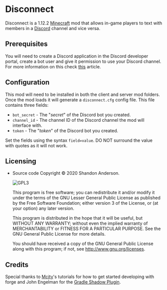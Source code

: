 # Disconnect

Disconnect is a 1.12.2 [Minecraft](https://minecraft.net/) mod that allows in-game players to text with members in a [Discord](https://discordapp.com/) channel and vice versa.

## Prerequisites

You will need to create a Discord application in the Discord developer portal, create a bot user and give it permission to use your Discord channel. For more information on this check [this](https://canary.discordapp.com/developers/docs/intro) article.

## Configuration

This mod will need to be installed in both the client and server mod folders. Once the mod loads it will generate a `disconnect.cfg` config file. This file contains three fields:

- `bot_secret` - The "_secret_" of the Discord bot you created.
- `channel_id` - The channel ID of the Discord channel the mod will interface with.
- `token` - The "_token_" of the Discord bot you created.

Set the fields using the syntax `field=value`. DO NOT surround the value with quotes as it will not work.

## Licensing

- Source code Copyright &copy; 2020 Shandon Anderson.

  ![GPL3](https://www.gnu.org/graphics/lgplv3-147x51.png)

  This program is free software; you can redistribute it and/or modify it under the terms of the GNU Lesser General Public License as published by the Free Software Foundation; either version 3 of the License, or (at your option) any later version.

  This program is distributed in the hope that it will be useful, but WITHOUT ANY WARRANTY; without even the implied warranty of MERCHANTABILITY or FITNESS FOR A PARTICULAR PURPOSE. See the GNU General Public License for more details.

  You should have received a copy of the GNU General Public License along with this program; if not, see <http://www.gnu.org/licenses>.

## Credits

Special thanks to [Mcjty](https://wiki.mcjty.eu/modding/index.php?title=Main_Page)'s tutorials for how to get started developing with forge and John Engelman for the [Gradle Shadow Plugin](https://imperceptiblethoughts.com/shadow/).
